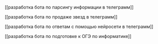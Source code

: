 

[[разработка бота по парсингу информации в телеграмм]]

[[разработка бота по продаже звезд в телеграмм]]

[[разработка бота по ответам с помощью нейросети в телеграмм]]

[[разработка бота по подготовке к ОГЭ по информатике]]
